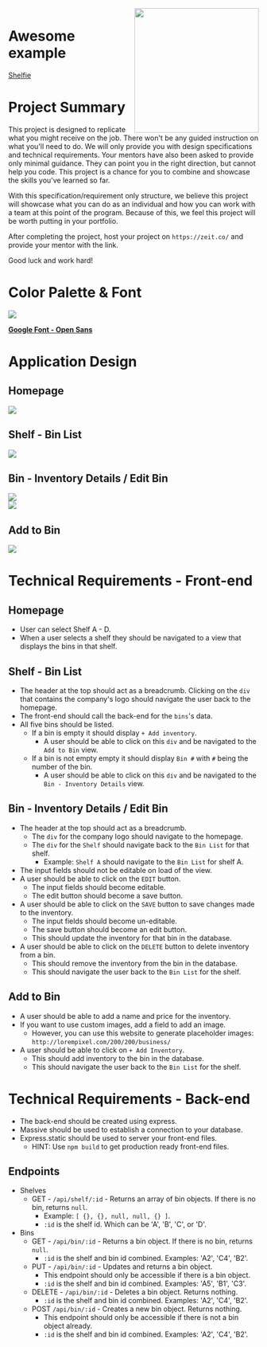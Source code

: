 <img src="https://devmounta.in/img/logowhiteblue.png" width="250" align="right">

# Awesome example

<a href="https://shelfie.devmountain.com/">Shelfie</a>

# Project Summary

This project is designed to replicate what you might receive on the job. There won't be any guided instruction on what you'll need to do. We will only provide you with design specifications and technical requirements. Your mentors have also been asked to provide only minimal guidance. They can point you in the right direction, but cannot help you code. This project is a chance for you to combine and showcase the skills you've learned so far.

With this specification/requirement only structure, we believe this project will showcase what you can do as an individual and how you can work with a team at this point of the program. Because of this, we feel this project will be worth putting in your portfolio.

After completing the project, host your project on `https://zeit.co/` and provide your mentor with the link.

Good luck and work hard!

# Color Palette & Font

<img src="https://github.com/DevMountain/simulation-1/blob/master/assets/colors.png" />

<b><a href="https://fonts.google.com/specimen/Open+Sans?selection.family=Open+Sans">Google Font - Open Sans</a></b>

# Application Design

## Homepage

<img src="https://github.com/DevMountain/simulation-1/blob/master/assets/views/home.png" />

## Shelf - Bin List

<img src="https://github.com/DevMountain/simulation-1/blob/master/assets/views/shelf.png" />

## Bin - Inventory Details / Edit Bin

<img src="https://github.com/DevMountain/simulation-1/blob/master/assets/views/bin.png" />

<br />

<img src="https://github.com/DevMountain/simulation-1/blob/master/assets/views/edit.png" />

## Add to Bin

<img src="https://github.com/DevMountain/simulation-1/blob/master/assets/views/create.png" />

# Technical Requirements - Front-end

## Homepage
* User can select Shelf A - D.
* When a user selects a shelf they should be navigated to a view that displays the bins in that shelf.

## Shelf - Bin List

* The header at the top should act as a breadcrumb. Clicking on the `div` that contains the company's logo should navigate the user back to the homepage.
* The front-end should call the back-end for the `bins`'s data.
* All five bins should be listed.
  * If a bin is empty it should display `+ Add inventory`.
    * A user should be able to click on this `div` and be navigated to the `Add to Bin` view.
  * If a bin is not empty empty it should display `Bin #` with `#` being the number of the bin.
    * A user should be able to click on this `div` and be navigated to the `Bin - Inventory Details` view.


## Bin - Inventory Details / Edit Bin 
* The header at the top should act as a breadcrumb.
  * The `div` for the company logo should navigate to the homepage.
  * The `div` for the `Shelf` should navigate back to the `Bin List` for that shelf.
    * Example: `Shelf A` should navigate to the `Bin List` for shelf A.
* The input fields should not be editable on load of the view.
* A user should be able to click on the `EDIT` button.
  * The input fields should become editable.
  * The edit button should become a save button.
* A user should be able to click on the `SAVE` button to save changes made to the inventory.
  * The input fields should become un-editable.
  * The save button should become an edit button.
  * This should update the inventory for that bin in the database.
* A user should be able to click on the `DELETE` button to delete inventory from a bin.
  * This should remove the inventory from the bin in the database.
  * This should navigate the user back to the `Bin List` for the shelf. 

## Add to Bin

* A user should be able to add a name and price for the inventory.
* If you want to use custom images, add a field to add an image.
  * However, you can use this website to generate placeholder images: `http://lorempixel.com/200/200/business/`
* A user should be able to click on `+ Add Inventory`.
  * This should add inventory to the bin in the database.
  * This should navigate the user back to the `Bin List` for the shelf.

# Technical Requirements - Back-end

* The back-end should be created using express. 
* Massive should be used to establish a connection to your database.
* Express.static should be used to server your front-end files.
  * HINT: Use `npm build` to get production ready front-end files.

## Endpoints

* Shelves
  * GET - `/api/shelf/:id` - Returns an array of bin objects. If there is no bin, returns `null`.
    * Example: `[ {}, {}, null, null, {} ]`.
    * `:id` is the shelf id. Which can be 'A', 'B', 'C', or 'D'.
* Bins
  * GET - `/api/bin/:id` - Returns a bin object. If there is no bin, returns `null`.
    * `:id` is the shelf and bin id combined. Examples: 'A2', 'C4', 'B2'.
  * PUT - `/api/bin/:id` - Updates and returns a bin object. 
    * This endpoint should only be accessible if there is a bin object.
    * `:id` is the shelf and bin id combined. Examples: 'A5', 'B1', 'C3'.
  * DELETE - `/api/bin/:id` - Deletes a bin object. Returns nothing.
    * `:id` is the shelf and bin id combined. Examples: 'A2', 'C4', 'B2'.
  * POST `/api/bin/:id` - Creates a new bin object. Returns nothing.
    * This endpoint should only be accessible if there is not a bin object already. 
    * `:id` is the shelf and bin id combined. Examples: 'A2', 'C4', 'B2'.